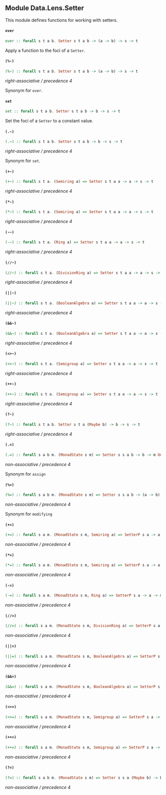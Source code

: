 ## Module Data.Lens.Setter

This module defines functions for working with setters.

#### `over`

``` purescript
over :: forall s t a b. Setter s t a b -> (a -> b) -> s -> t
```

Apply a function to the foci of a `Setter`.

#### `(%~)`

``` purescript
(%~) :: forall s t a b. Setter s t a b -> (a -> b) -> s -> t
```

_right-associative / precedence 4_

Synonym for `over`.

#### `set`

``` purescript
set :: forall s t a b. Setter s t a b -> b -> s -> t
```

Set the foci of a `Setter` to a constant value.

#### `(.~)`

``` purescript
(.~) :: forall s t a b. Setter s t a b -> b -> s -> t
```

_right-associative / precedence 4_

Synonym for `set`.

#### `(+~)`

``` purescript
(+~) :: forall s t a. (Semiring a) => Setter s t a a -> a -> s -> t
```

_right-associative / precedence 4_

#### `(*~)`

``` purescript
(*~) :: forall s t a. (Semiring a) => Setter s t a a -> a -> s -> t
```

_right-associative / precedence 4_

#### `(-~)`

``` purescript
(-~) :: forall s t a. (Ring a) => Setter s t a a -> a -> s -> t
```

_right-associative / precedence 4_

#### `(//~)`

``` purescript
(//~) :: forall s t a. (DivisionRing a) => Setter s t a a -> a -> s -> t
```

_right-associative / precedence 4_

#### `(||~)`

``` purescript
(||~) :: forall s t a. (BooleanAlgebra a) => Setter s t a a -> a -> s -> t
```

_right-associative / precedence 4_

#### `(&&~)`

``` purescript
(&&~) :: forall s t a. (BooleanAlgebra a) => Setter s t a a -> a -> s -> t
```

_right-associative / precedence 4_

#### `(<>~)`

``` purescript
(<>~) :: forall s t a. (Semigroup a) => Setter s t a a -> a -> s -> t
```

_right-associative / precedence 4_

#### `(++~)`

``` purescript
(++~) :: forall s t a. (Semigroup a) => Setter s t a a -> a -> s -> t
```

_right-associative / precedence 4_

#### `(?~)`

``` purescript
(?~) :: forall s t a b. Setter s t a (Maybe b) -> b -> s -> t
```

_right-associative / precedence 4_

#### `(.=)`

``` purescript
(.=) :: forall s a b m. (MonadState s m) => Setter s s a b -> b -> m Unit
```

_non-associative / precedence 4_

Synonym for `assign`

#### `(%=)`

``` purescript
(%=) :: forall s a b m. (MonadState s m) => Setter s s a b -> (a -> b) -> m Unit
```

_non-associative / precedence 4_

Synonym for `modifying`

#### `(+=)`

``` purescript
(+=) :: forall s a m. (MonadState s m, Semiring a) => SetterP s a -> a -> m Unit
```

_non-associative / precedence 4_

#### `(*=)`

``` purescript
(*=) :: forall s a m. (MonadState s m, Semiring a) => SetterP s a -> a -> m Unit
```

_non-associative / precedence 4_

#### `(-=)`

``` purescript
(-=) :: forall s a m. (MonadState s m, Ring a) => SetterP s a -> a -> m Unit
```

_non-associative / precedence 4_

#### `(//=)`

``` purescript
(//=) :: forall s a m. (MonadState s m, DivisionRing a) => SetterP s a -> a -> m Unit
```

_non-associative / precedence 4_

#### `(||=)`

``` purescript
(||=) :: forall s a m. (MonadState s m, BooleanAlgebra a) => SetterP s a -> a -> m Unit
```

_non-associative / precedence 4_

#### `(&&=)`

``` purescript
(&&=) :: forall s a m. (MonadState s m, BooleanAlgebra a) => SetterP s a -> a -> m Unit
```

_non-associative / precedence 4_

#### `(<>=)`

``` purescript
(<>=) :: forall s a m. (MonadState s m, Semigroup a) => SetterP s a -> a -> m Unit
```

_non-associative / precedence 4_

#### `(++=)`

``` purescript
(++=) :: forall s a m. (MonadState s m, Semigroup a) => SetterP s a -> a -> m Unit
```

_non-associative / precedence 4_

#### `(?=)`

``` purescript
(?=) :: forall s a b m. (MonadState s m) => Setter s s a (Maybe b) -> b -> m Unit
```

_non-associative / precedence 4_


